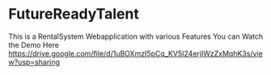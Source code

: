 # FutureReadyTalent
This is  a RentalSystem  Webapplication with various Features
You can Watch the Demo Here
https://drive.google.com/file/d/1uBOXmzI5pCq_KV5I24erjIWzZxMqhK3s/view?usp=sharing
